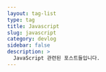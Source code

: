 ```yaml
---
layout: tag-list
type: tag
title: Javascript
slug: javascript
category: devlog
sidebar: false
description: >
  JavaScript 관련된 포스트들입니다.
---
```

